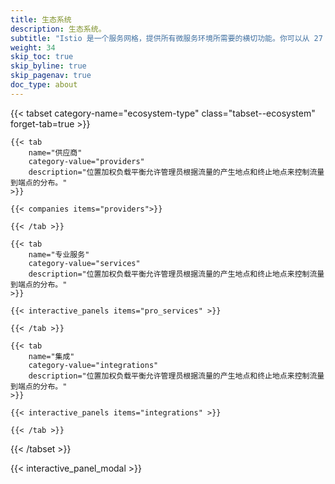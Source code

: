 ```yaml
---
title: 生态系统
description: 生态系统。
subtitle: "Istio 是一个服务网格，提供所有微服务环境所需要的横切功能。你可以从 27 个经销商那里得到发行"
weight: 34
skip_toc: true
skip_byline: true
skip_pagenav: true
doc_type: about
---
```

[comment]: <> (TODO: Replace placeholders)

{{< tabset category-name="ecosystem-type" class="tabset--ecosystem" forget-tab=true >}}

    {{< tab
        name="供应商"
        category-value="providers"
        description="位置加权负载平衡允许管理员根据流量的产生地点和终止地点来控制流量到端点的分布。"
    >}}

    {{< companies items="providers">}}

    {{< /tab >}}

    {{< tab
        name="专业服务"
        category-value="services"
        description="位置加权负载平衡允许管理员根据流量的产生地点和终止地点来控制流量到端点的分布。"
    >}}

    {{< interactive_panels items="pro_services" >}}

    {{< /tab >}}

    {{< tab
        name="集成"
        category-value="integrations"
        description="位置加权负载平衡允许管理员根据流量的产生地点和终止地点来控制流量到端点的分布。"
    >}}

    {{< interactive_panels items="integrations" >}}

    {{< /tab >}}

{{< /tabset >}}

{{< interactive_panel_modal >}}